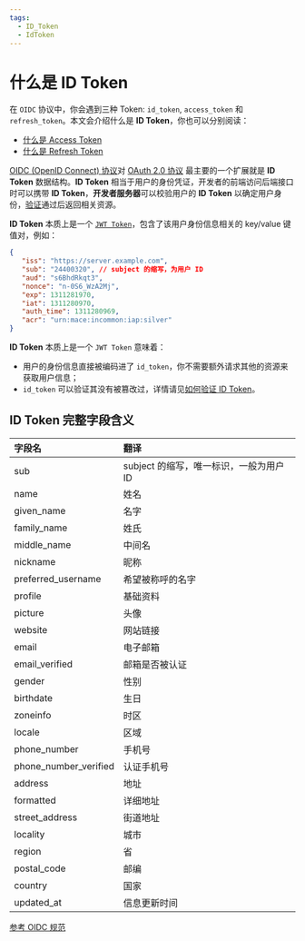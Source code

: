 ```yaml
---
tags:
  - ID_Token
  - IdToken
---
```

# 什么是 ID Token

<LastUpdated/>

在 `OIDC` 协议中，你会遇到三种 Token: `id_token`, `access_token` 和 `refresh_token`。本文会介绍什么是 **ID Token**，你也可以分别阅读：

- [什么是 Access Token](./access-token.md)
- [什么是 Refresh Token](./refresh-token.md)

[OIDC (OpenID Connect) 协议](https://openid.net/specs/openid-connect-core-1_0.html)对 [OAuth 2.0 协议](https://tools.ietf.org/html/rfc6749) 最主要的一个扩展就是 **ID Token** 数据结构。**ID Token** 相当于用户的身份凭证，开发者的前端访问后端接口时可以携带 **ID Token**，**开发者服务器**可以校验用户的 **ID Token** 以确定用户身份，[验证](/guides/faqs/how-to-validate-user-token.md)通过后返回相关资源。

**ID Token** 本质上是一个 [`JWT Token`](./jwt-token.md)，包含了该用户身份信息相关的 key/value 键值对，例如：

```json
{
   "iss": "https://server.example.com",
   "sub": "24400320", // subject 的缩写，为用户 ID
   "aud": "s6BhdRkqt3",
   "nonce": "n-0S6_WzA2Mj",
   "exp": 1311281970,
   "iat": 1311280970,
   "auth_time": 1311280969,
   "acr": "urn:mace:incommon:iap:silver"
}
```

**ID Token** 本质上是一个 `JWT Token` 意味着：

- 用户的身份信息直接被编码进了 `id_token`，你不需要额外请求其他的资源来获取用户信息；
- `id_token` 可以验证其没有被篡改过，详情请见[如何验证 ID Token](/guides/faqs/how-to-validate-user-token.md)。


## ID Token 完整字段含义

| 字段名 | 翻译 |
| :--- | :--- |
| sub | subject 的缩写，唯一标识，一般为用户 ID |
| name | 姓名 |
| given\_name | 名字 |
| family\_name | 姓氏 |
| middle\_name | 中间名 |
| nickname | 昵称 |
| preferred\_username | 希望被称呼的名字 |
| profile | 基础资料 |
| picture | 头像 |
| website | 网站链接 |
| email | 电子邮箱 |
| email\_verified | 邮箱是否被认证 |
| gender | 性别 |
| birthdate | 生日 |
| zoneinfo | 时区 |
| locale | 区域 |
| phone\_number | 手机号 |
| phone\_number\_verified | 认证手机号 |
| address | 地址 |
| formatted | 详细地址 |
| street\_address | 街道地址 |
| locality | 城市 |
| region | 省 |
| postal\_code | 邮编 |
| country | 国家 |
| updated\_at | 信息更新时间 |

[参考 OIDC 规范](https://openid.net/specs/openid-connect-core-1_0.html#StandardClaims)  
